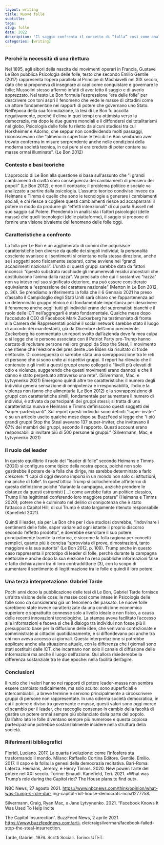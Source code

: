 ```yaml
---
layout: writing
title: Nuove folle
subtitle: 
tags:
slug: folle 
date: 2022
description: 'Il saggio confronta il concetto di “folla” così come analizzato da Gustave Le Bon nel 1985 nel saggio Psicologia delle folle con quello degli studiosi Heimans e Timms nel saggio New Power, del 2018 dopo l’affermarsi delle ICT. Il testo evidenzia che i maggiori cambiamenti sono dovuti all’abbassamento della soglia di partecipazione a causa dei social network. Per verificare le ipotesi teoriche si analizzerà il caso di cronaca dell’attacco al Campidoglio statunitense del 6 Gennaio 2021. Le folle sono un fenomeno di cui si deve tener conto in un’epoca in cui queste sono capaci di segnare profondamente il bilancio politico di uno Stato (Gentile 2017) poiché la loro crescente partecipazione potrebbe segnare un cambiamento dell’equilibrio democratico a cui siamo abituati.'
categories: [writing]
---
```

### Perché la necessità di una rilettura
Nel 1895, agli albori della nascita dei movimenti operari in Francia, Gustave Le Bon pubblica Psicologia delle folle, testo che secondo Emilio Gentile (2017) rappresenta l’opera parallela al Principe di Machiavelli nel XIX secolo, dato che si proponeva di insegnare ai capi come conquistare e governare le folle; Mussolini stesso affermò infatti di aver letto il saggio e di averlo apprezzato. Nel testo Le Bon formula l’espressione “era delle folle” per descrivere con toni aspri il fenomeno che vede le masse di
cittadini come un attore fondamentale nei rapporti di potere che governano uno Stato. Nell’epoca della sua formulazione, la tesi di Le Bon fu accolta negativamente, perché il clima in quei tempi era ottimista verso la democrazia, ma dopo le due guerre mondiali e il diffondersi dei totalitarismi nel globo, Psicologia delle folle fu riletto da alcuni studiosi tra cui Horkheimer e Adorno, che seppur non condividendo molti passaggi, riconoscevano che “almeno in superficie le tesi di Le Bon sembrano aver trovato conferma in misure sorprendente anche nelle condizioni della moderna società tecnica, in cui pure si era creduto di poter contare su masse ormai illuminate”. (Le Bon 2012)

### Contesto e basi teoriche
L’approccio di Le Bon alla questione si basa sull’assunto che “i grandi cambiamenti di civiltà sono conseguenza dei cambiamenti di pensiero dei popoli” (Le Bon 2012), e non il contrario; il problema politico e sociale va analizzato a partire dalla psicologia.
L’assunto teorico condiviso invece da Heimans e Timms è quello che sono le tecnologie a generare i cambiamenti sociali, e chi riesce a cogliere questi cambiamenti riesce ad accaparrarsi il potere in modo da produrre gli “effetti intenzionali” di cui parla Russell nel suo saggio sul Potere. Prendendo in analisi sia i fattori psicologici (delle masse) che quelli tecnologici (delle piattaforme), il saggio si propone di fornire una visione bivalente del fenomeno delle folle oggi.

### Caratteristiche a confronto

La folla per Le Bon è un agglomerato di uomini che acquisisce caratteristiche ben diverse da quelle dei singoli individui; la personalità cosciente svanisce e i sentimenti si orientano nella stessa direzione, anche se i soggetti sono fisicamente separati, come avviene nei “grandi accadimenti nazionali”. L’unità di questi gruppi sarebbe data da fattori inconsci: “questo substrato racchiude gli innumerevoli residui ancestrali che costituiscono l’anima dalla razza”. Va precisato che qui il sostantivo “razza” non va inteso nel suo significato deteriore, ma può essere considerato equivalente a “espressione del carattere nazionale” (Merton in Le Bon 2012, p. 36).
Se prendiamo a riferimento la folla che il 6 Gennaio 2021 ha preso d’assalto il Campidoglio degli Stati Uniti sarà chiaro che l’appartenenza ad un determinato gruppo etnico è di fondamentale importanza per descrivere il fenomeno anche oggi: tutti gli individui erano dei suprematisti bianchi e il ruolo delle ICT nell’aggregarli è stato fondamentale. Qualche mese dopo l’accaduto il CEO di Facebook Mark Zuckerberg ha testimoniato di fronte alla Camera dei Rappresentati poiché il social network sarebbe
stato il luogo di accordo dei manifestanti, già da Dicembre dell’anno precedente. Zuckerberg ha commentato un report svolto dall’azienda dove fa mea culpa e si legge che le persone associate con il Patriot Party pro-Trump hanno cercato di reclutare persone nei loro gruppi da Stop the Steal, il movimento che ritiene che l’elezione del presidente Joe Biden sia risultato di frode elettorale. Di conseguenza ci sarebbe stata una sovrapposizione tra le reti di persone che si sono unite ai rispettivi
gruppi. Il report ha rilevato che il contenuto e gli inviti a questi gruppi erano collegati a "livelli più elevati
di odio e violenza, suggerendo che questi movimenti erano dannosi e che il danno è stato perpetuato attraverso una rete". (Silvermann, Mac, e Lytvynenko 2021) Emergono quindi altre tre caratteristiche: il numero degli individui genera sensazione di onnipotenza e irresponsabilità, l’odio e la violenza non fanno che alimentarla (Le Bon 2012) e la sovrapposizione di gruppi con caratteristiche simili, fondamentale per aumentare il numero di individui, è attivata da partecipanti dei gruppi stessi; si tratta di una caratteristica nuova e Heimans e Timms definiscono questi soggetti dei “super-partecipanti”. Sul report questi individui sono definiti “super-inviter” e su un articolo uscito qualche mese dopo su BuzzFeed si legge che “i più grandi gruppi Stop the Steal avevano 137 super-inviter, che invitavano il 67% dei membri dei gruppi, secondo il rapporto. Questi account erano responsabili di invitare più di 500 persone ai gruppi.” (Silvermann, Mac, e Lytvynenko 2021)

### Il ruolo del leader
In questo equilibrio il ruolo del “leader di folle” secondo Heimans e Timms (2020) si configura come
tipico della nostra epoca, poiché non solo gestirebbe il potere della folla che dirige, ma sarebbe determinato a farlo
crescere: “I capi di oggi devono imporsi in un mondo non solo di istituzioni, ma anche di folle”. In quest’ottica Trump
si collocherebbe all’interno di questa definizione poiché “durante la campagna, anziché prendere le distanze da
questi estremisti [...] come avrebbe fatto un politico classico, Trump li ha legittimati conferendo loro maggiore potere”
(Heimans e Timms 2020); potere che è culminato nel delirio di onnipotenza che è stato l’attacco a Capitol Hill, di cui
Trump è stato largamente ritenuto responsabile (Kanefield 2021).

Quindi il leader, sia per Le Bon che per i due studiosi dovrebbe, “indovinare i sentimenti delle folle, saper variare ad ogni
istante il proprio discorso secondo l’effetto prodotto”, e dovrebbe esercitare il suo potere principalmente tramite la retorica, e siccome la folla ragiona per concetti semplici, quanto più è concisa “sprovvista di prove, dimostrazioni, tanto maggiore e la sua autorità” (Le Bon 2012, p. 109). Trump anche in questo caso rappresenta il prototipo di leader di folle, perché durante la campagna elettorale e anche dopo la sua elezione ha reso pubbliche informazioni false e fatto dichiarazioni tra di loro contraddittorie (3), con lo scopo di aumentare il sentimento di legittimazione tra le folle e quindi il loro potere.

### Una terza interpretazione: Gabriel Tarde
Pochi anni dopo la pubblicazione delle tesi di Le Bon, Gabriel Tarde fornisce un’altra visione delle cose: le masse così come intese in Psicologia delle folle sono da considerarsi già un fenomeno del passato. Le nuove folle sarebbero state invece caratterizzate da una condizione economica superiore e soprattutto connesse solo a livello ideale e non fisico, a causa delle recenti innovazioni tecnologiche. La stampa aveva facilitato l’accesso alle informazioni e faceva sì che il dialogo tra individui non fosse più il presupposto base per la diffusione delle idee, che venivano confezionate e somministrate ai cittadini
quotidianamente, e si diffondevano poi anche tra chi non aveva accesso ai giornali. Questa interpretazione si potrebbe applicare anche alla situazione attuale, con la differenza che i giornali sono stati sostituiti dalle ICT, che incarnano non solo il canale di diffusione delle informazioni ma anche il luogo dell’azione. Qui allora risiederebbe la differenza sostanziale tra le due epoche: nella facilità dell’agire.

### Conclusioni
Il ruolo che i valori hanno nei rapporti di potere leader-massa non sembra essere cambiato radicalmente, ma solo acuito: sono superficiali e intercambiabili, a breve termine e servono principalmente a circoscrivere gruppi di persone non rappresentate. In una odierna società democratica, in cui il potere è diviso tra governante e masse, questi valori sono oggi merce di scambio per il leader, che raccoglie consenso in cambio della facoltà di gestire un potere ormai sempre più sbilanciato dalla parte del popolo. Dall’altro lato le folle diventano sempre più numerose e questa copiosa partecipazione potrebbe sostanzialmente incidere nella struttura della società.

### Riferimenti bibliografici
Floridi, Luciano. 2017. La quarta rivoluzione: come l’infosfera sta trasformando il mondo. Milano:
Raffaello Cortina Editore.
Gentile, Emilio. 2017. Il capo e la folla: la genesi della democrazia recitativa. Bari-Roma: Laterza.
Heimans, Jeremy, e Henry Timms. 2020. New power: l’arte del potere nel XXI secolo. Torino:
Einaudi.
Kanefield, Teri. 2021. «What was Trump’s role during the Capitol riot? The House plans to find out».

NBC News, 27 agosto 2021. https://www.nbcnews.com/think/opinion/what-was-trump-s-role-dur-
ing-capitol-riot-house-democrats-ncna1277758.

Silvermann, Craig, Ryan Mac, e Jane Lytvynenko. 2021. “Facebook Knows It Was Used To Help Incite

The Capitol Insurrection”. BuzzFeed News, 2 aprile 2021. https://www.buzzfeednews.com/arti-
cle/craigsilverman/facebook-failed-stop-the-steal-insurrection.

Tarde, Gabriel. 1976. Scritti Sociali. Torino: UTET.